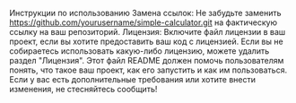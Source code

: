 Инструкции по использованию
Замена ссылок: Не забудьте заменить https://github.com/yourusername/simple-calculator.git на фактическую ссылку на ваш репозиторий.
Лицензия: Включите файл лицензии в ваш проект, если вы хотите предоставить ваш код с лицензией. Если вы не собираетесь использовать какую-либо лицензию, можете удалить раздел "Лицензия".
Этот файл README должен помочь пользователям понять, что такое ваш проект, как его запустить и как им пользоваться. Если у вас есть дополнительные требования или хотите внести изменения, не стесняйтесь сообщить!
